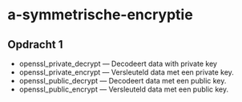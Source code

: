 # a-symmetrische-encryptie

## Opdracht 1

- openssl_private_decrypt — Decodeert data with private key
- openssl_private_encrypt — Versleuteld data met een private key.
- openssl_public_decrypt — Decodeert data met een public key.
- openssl_public_encrypt — Versleuteld data met een public key.
